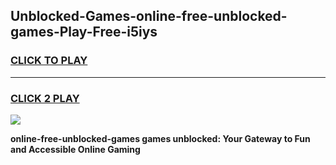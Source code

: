 
## Unblocked-Games-online-free-unblocked-games-Play-Free-i5iys
<h3>
<a href="https://premium76.site?title=online-free-unblocked-games&ref=09A">CLICK TO PLAY</a></h3>
<hr>

<h3>
<a href="https://premium76.site?title=online-free-unblocked-games&ref=09A">CLICK 2 PLAY</a>
  
</h3>

<a href="https://premium76.site?title=online-free-unblocked-games&ref=09A"><img src="https://clearcache.store/games.png"></a>


**online-free-unblocked-games games unblocked: Your Gateway to Fun and Accessible Online Gaming**
